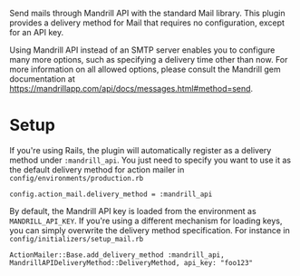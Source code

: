 Send mails through Mandrill API with the standard Mail library. This plugin provides a delivery method for Mail that requires no configuration, except for an API key.

Using Mandrill API instead of an SMTP server enables you to configure many more options, such as specifying a delivery time other than now. For more information on all allowed options, please consult the Mandrill gem documentation at https://mandrillapp.com/api/docs/messages.html#method=send.

# Setup

If you're using Rails, the plugin will automatically register as a delivery method under `:mandrill_api`. You just need to specify you want to use it as the default delivery method for action mailer in `config/environments/production.rb`

    config.action_mail.delivery_method = :mandrill_api

By default, the Mandrill API key is loaded from the environment as `MANDRILL_API_KEY`. If you're using a different mechanism for loading keys, you can simply overwrite the delivery method specification. For instance in `config/initializers/setup_mail.rb`

    ActionMailer::Base.add_delivery_method :mandrill_api, MandrillAPIDeliveryMethod::DeliveryMethod, api_key: "foo123"
